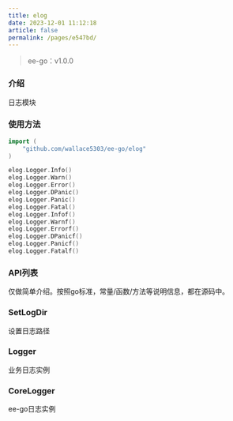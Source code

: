 ```yaml
---
title: elog
date: 2023-12-01 11:12:18
article: false
permalink: /pages/e547bd/
---
```


> ee-go：v1.0.0

###  介绍
日志模块

###  使用方法
```go
import (
	"github.com/wallace5303/ee-go/elog"
)

elog.Logger.Info()
elog.Logger.Warn()
elog.Logger.Error()
elog.Logger.DPanic()
elog.Logger.Panic()
elog.Logger.Fatal()
elog.Logger.Infof()
elog.Logger.Warnf()
elog.Logger.Errorf()
elog.Logger.DPanicf()
elog.Logger.Panicf()
elog.Logger.Fatalf()
```

###  API列表
仅做简单介绍。按照go标准，常量/函数/方法等说明信息，都在源码中。

###  SetLogDir
设置日志路径

###  Logger
业务日志实例



###  CoreLogger
ee-go日志实例